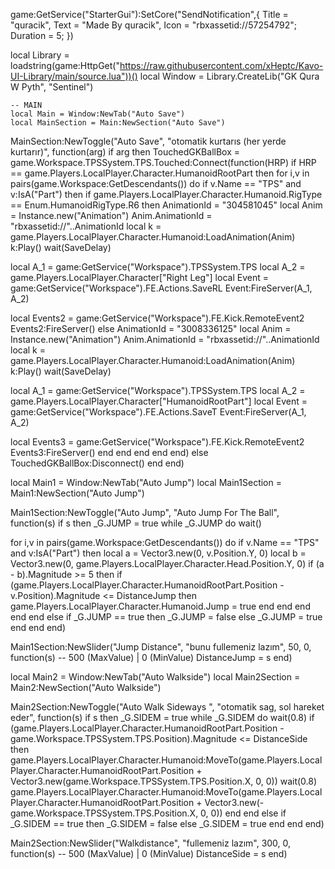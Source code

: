 game:GetService("StarterGui"):SetCore("SendNotification",{
    Title = "quracik",
    Text = "Made By quracik",
    Icon = "rbxassetid://57254792";
Duration = 5;
})

local Library = loadstring(game:HttpGet("https://raw.githubusercontent.com/xHeptc/Kavo-UI-Library/main/source.lua"))()
local Window = Library.CreateLib("GK Qura W Pyth", "Sentinel")

    -- MAIN
    local Main = Window:NewTab("Auto Save")
    local MainSection = Main:NewSection("Auto Save")

MainSection:NewToggle("Auto Save", "otomatik kurtarıs (her yerde kurtarır)", function(arg)
if arg then
TouchedGKBallBox = game.Workspace.TPSSystem.TPS.Touched:Connect(function(HRP)
    if HRP == game.Players.LocalPlayer.Character.HumanoidRootPart then
        for i,v in pairs(game.Workspace:GetDescendants()) do
    if v.Name == "TPS" and v:IsA("Part") then
    if game.Players.LocalPlayer.Character.Humanoid.RigType == Enum.HumanoidRigType.R6 then
    AnimationId = "304581045"
local Anim = Instance.new("Animation")
Anim.AnimationId = "rbxassetid://"..AnimationId
local k = game.Players.LocalPlayer.Character.Humanoid:LoadAnimation(Anim)
k:Play()
wait(SaveDelay)

local A_1 = game:GetService("Workspace").TPSSystem.TPS
local A_2 = game.Players.LocalPlayer.Character["Right Leg"]
local Event = game:GetService("Workspace").FE.Actions.SaveRL
Event:FireServer(A_1, A_2)

local Events2 = game:GetService("Workspace").FE.Kick.RemoteEvent2
Events2:FireServer()
else
AnimationId = "3008336125"
local Anim = Instance.new("Animation")
Anim.AnimationId = "rbxassetid://"..AnimationId
local k = game.Players.LocalPlayer.Character.Humanoid:LoadAnimation(Anim)
k:Play()
wait(SaveDelay)

local A_1 = game:GetService("Workspace").TPSSystem.TPS
local A_2 = game.Players.LocalPlayer.Character["HumanoidRootPart"]
local Event = game:GetService("Workspace").FE.Actions.SaveT
Event:FireServer(A_1, A_2)

local Events3 = game:GetService("Workspace").FE.Kick.RemoteEvent2
Events3:FireServer()
end
end
end
end
end)
    else
TouchedGKBallBox:Disconnect()
end
end)

local Main1 = Window:NewTab("Auto Jump")
    local Main1Section = Main1:NewSection("Auto Jump")

Main1Section:NewToggle("Auto Jump", "Auto Jump For The Ball", function(s)
if s then
_G.JUMP = true
    while _G.JUMP do
    wait()
    
for i,v in pairs(game.Workspace:GetDescendants()) do
    if v.Name == "TPS" and v:IsA("Part") then
    local a = Vector3.new(0, v.Position.Y, 0)
    local b = Vector3.new(0, game.Players.LocalPlayer.Character.Head.Position.Y, 0)
    if (a - b).Magnitude >= 5 then
    if (game.Players.LocalPlayer.Character.HumanoidRootPart.Position - v.Position).Magnitude <= DistanceJump then
    game.Players.LocalPlayer.Character.Humanoid.Jump = true
end
end
end
end
end
    else
if _G.JUMP == true then
_G.JUMP = false
else
_G.JUMP = true
end
end
end)

Main1Section:NewSlider("Jump Distance", "bunu fullemeniz lazım", 50, 0, function(s) -- 500 (MaxValue) | 0 (MinValue)
    DistanceJump = s
end)

local Main2 = Window:NewTab("Auto Walkside")
    local Main2Section = Main2:NewSection("Auto Walkside")

Main2Section:NewToggle("Auto Walk Sideways ", "otomatik sag, sol hareket eder", function(s)
if s then
_G.SIDEM = true
    while _G.SIDEM do
    wait(0.8)
       if (game.Players.LocalPlayer.Character.HumanoidRootPart.Position - game.Workspace.TPSSystem.TPS.Position).Magnitude <= DistanceSide then
game.Players.LocalPlayer.Character.Humanoid:MoveTo(game.Players.LocalPlayer.Character.HumanoidRootPart.Position + Vector3.new(game.Workspace.TPSSystem.TPS.Position.X, 0, 0))
wait(0.8)
game.Players.LocalPlayer.Character.Humanoid:MoveTo(game.Players.LocalPlayer.Character.HumanoidRootPart.Position + Vector3.new(-game.Workspace.TPSSystem.TPS.Position.X, 0, 0))
end
end
    else
if _G.SIDEM == true then
_G.SIDEM = false
else
_G.SIDEM = true
end
end
end)

Main2Section:NewSlider("Walkdistance", "fullemeniz lazım", 300, 0, function(s) -- 500 (MaxValue) | 0 (MinValue)
    DistanceSide = s
end)

